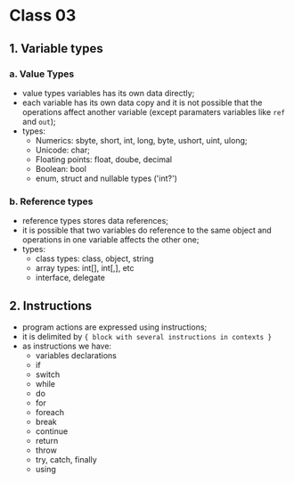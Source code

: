 # Class 03

## 1. Variable types

### a. Value Types

- value types variables has its own data directly;
- each variable has its own data copy and it is not possible that the operations affect another variable (except paramaters variables like `ref` and `out`);
- types:
  - Numerics: sbyte, short, int, long, byte, ushort, uint, ulong;
  - Unicode: char;
  - Floating points: float, doube, decimal
  - Boolean: bool
  - enum, struct and nullable types ('int?')

### b. Reference types

- reference types stores data references;
- it is possible that two variables do reference to the same object and operations in one variable affects the other one;
- types:
  - class types: class, object, string
  - array types: int[], int[,], etc
  - interface, delegate

## 2. Instructions

- program actions are expressed using instructions;
- it is delimited by `{ block with several instructions in contexts }`
- as instructions we have:
  - variables declarations
  - if
  - switch
  - while
  - do
  - for
  - foreach
  - break
  - continue
  - return
  - throw
  - try, catch, finally
  - using
